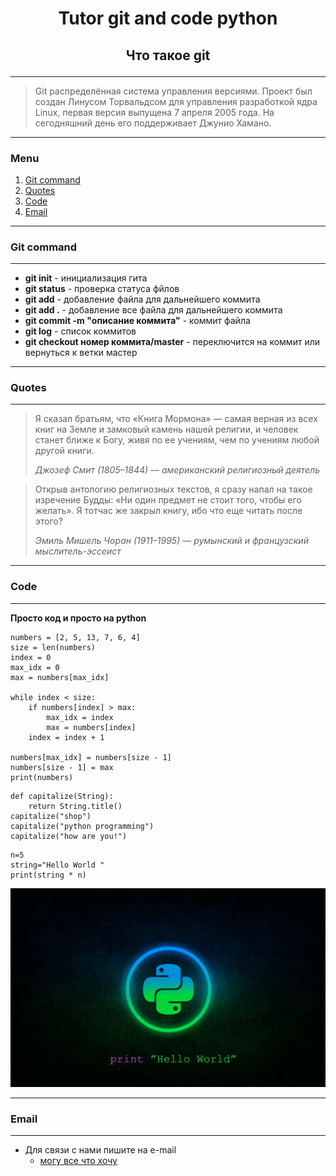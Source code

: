 # <p style="text-align: center;">**Tutor git and code python**</p>

## <p style="text-align: center;">Что такое git</p>
---
>Git распределённая система управления версиями. Проект был создан Линусом Торвальдсом для управления разработкой ядра Linux, первая версия выпущена 7 апреля 2005 года. На сегодняшний день его поддерживает Джунио Хамано. 

---
### Menu
1. [Git command](#git-command)
2. [Quotes](#quotes)
3. [Code](#code)
4. [Email](#email)

---
### Git command
---
* **git init** - инициализация гита
* **git status** - проверка статуса фйлов
* **git add** - добавление файла для дальнейшего коммита
* **git add .** - добавление все файла для дальнейшего коммита
* **git commit -m "описание коммита"** - коммит файла
* **git log** - список коммитов
* **git checkout номер коммита/master** - переключится на коммит или вернуться к ветки мастер

---
### Quotes
---
> Я сказал братьям, что «Книга Мормона» — самая верная из всех книг на Земле и замковый камень нашей религии, и человек станет ближе к Богу, живя по ее учениям, чем по учениям любой другой книги. 
>
> *Джозеф Смит (1805–1844) — американский религиозный деятель*

> Открыв антологию религиозных текстов, я сразу напал на такое изречение Будды: «Ни один предмет не стоит того, чтобы его желать». Я тотчас же закрыл книгу, ибо что еще читать после этого? 
>
> *Эмиль Мишель Чоран (1911–1995) — румынский и французский мыслитель-эссеист*

---
### Code
---
**Просто код и просто на python**

```
numbers = [2, 5, 13, 7, 6, 4]
size = len(numbers)
index = 0
max_idx = 0
max = numbers[max_idx]

while index < size:
    if numbers[index] > max:
        max_idx = index
        max = numbers[index]
    index = index + 1

numbers[max_idx] = numbers[size - 1]
numbers[size - 1] = max
print(numbers)
```

```
def capitalize(String):
    return String.title()
capitalize("shop")
capitalize("python programming")
capitalize("how are you!")
```

```
n=5
string="Hello World "
print(string * n)
```

![img](Python.jpg)

---
### Email
---
* Для связи с нами пишите на e-mail
    * [могу все что хочу](https://mail.ru/)
